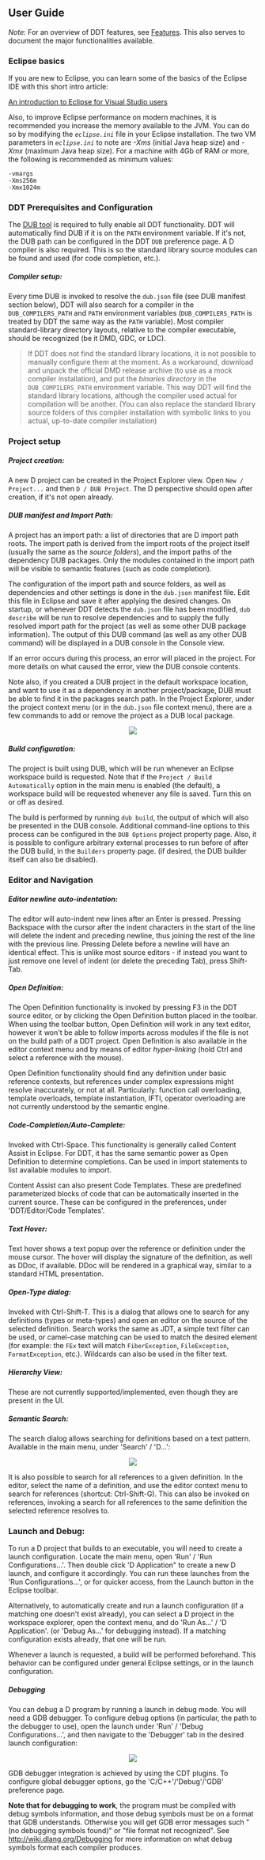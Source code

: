 ## User Guide

*Note:* For an overview of DDT features, see [Features](Features.md#ddt-features). This also serves to document 
the major functionalities available.

### Eclipse basics

If you are new to Eclipse, you can learn some of the basics of the Eclipse IDE with this short intro article: 

[An introduction to Eclipse for Visual Studio users
](http://www.ibm.com/developerworks/opensource/library/os-eclipse-visualstudio/)

Also, to improve Eclipse performance on modern machines, it is recommended you increase the memory available to 
the JVM. You can do so by modifying the _`eclipse.ini`_ file in your Eclipse installation. The two VM parameters 
in _`eclipse.ini`_ to note are _-Xms_ (initial Java heap size) and _-Xmx_ (maximum Java heap size). For a machine
with 4Gb of RAM or more, the following is recommended as minimum values:

```
-vmargs
-Xms256m
-Xmx1024m
```

### DDT Prerequisites and Configuration

The [DUB tool](http://code.dlang.org/about) is required to fully enable all DDT functionality. DDT will automatically find DUB if it is on the `PATH` environment variable. If it's not, the DUB path can be configured in the DDT `DUB` preference page. A D compiler is also required. This is so the standard library source modules can be found and used (for code completion, etc.).

##### Compiler setup:
Every time DUB is invoked to resolve the `dub.json` file (see DUB manifest section below), DDT will also search for a compiler in the `DUB_COMPILERS_PATH` and `PATH` environment variables (`DUB_COMPILERS_PATH` is treated by DDT the same way as the `PATH` variable). Most compiler standard-library directory layouts, relative to the compiler executable, should be recognized (be it DMD, GDC, or LDC). 

> If DDT does not find the standard library locations, it is not possible to manually configure them at the moment. As a workaround, download and unpack the official DMD release archive (to use as a mock compiler installation), and put the *binaries directory* in the `DUB_COMPILERS_PATH` environment variable. This way DDT will find the standard library locations, although the compiler used actual for compilation will be another. (You can also replace the standard library source folders of this compiler installation with symbolic links to you actual, up-to-date compiler installation)

### Project setup

##### Project creation:
A new D project can be created in the Project Explorer view. Open `New / Project...` and then `D / DUB Project`. The D perspective should open after creation, if it's not open already.


##### DUB manifest and Import Path:
A project has an import path: a list of directories that are D import path roots. The import path is derived from the import roots of the project itself (usually the same as the _source folders_), and the import paths of the dependency DUB packages. Only the modules contained in the import path will be visible to semantic features (such as code completion).

The configuration of the import path and source folders, as well as dependencies and other settings is done in the `dub.json` manifest file. Edit this file in Eclipse and save it after applying the desired changes. On startup, or whenever DDT detects the `dub.json` file has been modified, `dub describe` will be run to resolve dependencies and to supply the fully resolved import path for the project (as well as some other DUB package information). The output of this DUB command (as well as any other DUB command) will be displayed in a DUB console in the Console view.

If an error occurs during this process, an error will placed in the project. For more details on what caused the error, view the DUB console contents.

Note also, if you created a DUB project in the default workspace location, and want to use it as a dependency in 
another project/package, DUB must be able to find it in the packages search path. In the Project Explorer, under 
the project context menu (or in the `dub.json` file context menu), there are a few commands to add or remove the project as a DUB local package.

<div align="center">
<a href="screenshots/UserGuide_DubCtxMenu.png?raw=true"><img src="screenshots/UserGuide_DubCtxMenu.png" /><a/> 
</div> 

##### Build configuration:

The project is built using DUB, which will be run whenever an Eclipse workspace build is requested. Note that if the `Project / Build Automatically` option in the main menu is enabled (the default), a workspace build will be requested whenever any file is saved. Turn this on or off as desired.

The build is performed by running `dub build`, the output of which will also be presented in the DUB console. Additional command-line options to this process can be configured in the `DUB Options` project property page. Also, it is possible to configure arbitrary external processes to run before of after the DUB build, in the `Builders` property page. (if desired, the DUB builder itself can also be disabled).

### Editor and Navigation

##### Editor newline auto-indentation:
The editor will auto-indent new lines after an Enter is pressed. Pressing Backspace with the cursor after the indent characters in the start of the line will delete the indent and preceding newline, thus joining the rest of the line with the previous line. Pressing Delete before a newline will have an identical effect.
This is unlike most source editors - if instead you want to just remove one level of indent (or delete the preceding Tab), press Shift-Tab. 

##### Open Definition:
The Open Definition functionality is invoked by pressing F3 in the DDT source editor, or by clicking the Open Definition button placed in the toolbar. When using the toolbar button, Open Definition will work in any text editor, however it won't be able to follow imports across modules if the file is not on the build path of a DDT project. Open Definition is also available in the editor context menu and by means of editor *hyper-linking* (hold Ctrl and select a reference with the mouse).

Open Definition functionality should find any definition under basic reference contexts, but references under complex expressions might resolve inaccurately, or not at all.
Particularly: function call overloading, template overloads, template instantiation, IFTI, operator overloading are not currently understood by the semantic engine.

##### Code-Completion/Auto-Complete:
Invoked with Ctrl-Space. This functionality is generally called Content Assist in Eclipse. For DDT, it has the same semantic power as Open Definition to determine completions. Can be used in import statements to list available modules to import.

Content Assist can also present Code Templates. These are predefined parameterized blocks of code that can be automatically inserted in the current source. These can be configured in the preferences, under 'DDT/Editor/Code Templates'.

##### Text Hover:
Text hover shows a text popup over the reference or definition under the mouse cursor. The hover will display the signature of the definition, as well as DDoc, if available. DDoc will be rendered in a graphical way, similar to a standard HTML presentation.

##### Open-Type dialog:
Invoked with Ctrl-Shift-T. This is a dialog that allows one to search for any definitions (types or meta-types) and open an editor on the source of the selected definition. Search works the same as JDT, a simple text filter can be used, or camel-case matching can be used to match the desired element (for example: the `FEx` text will match `FiberException`, `FileException`, `FormatException`, etc.). Wildcards can also be used in the filter text.
 
##### Hierarchy View:
These are not currently supported/implemented, even though they are present in the UI.

##### Semantic Search:
The search dialog allows searching for definitions based on a text pattern. Available in the main menu, under 'Search' / 'D...':

<div align="center">
<a href="screenshots/UserGuide_SearchDialog.png?raw=true"><img src="screenshots/UserGuide_SearchDialog.png" /><a/> 
</div>

It is also possible to search for all references to a given definition. In the editor, select the name of a definition, and use the editor context menu to search for references (shortcut: Ctrl-Shift-G). This can also be invoked on references, invoking a search for all references to the same definition the selected reference resolves to.


### Launch and Debug:
To run a D project that builds to an executable, you will need to create a launch configuration. Locate the main menu, open 'Run' / 'Run Configurations...'. Then double click 'D Application" to create a new D launch, and configure it accordingly. You can run these launches from the 'Run Configurations...', or for quicker access, from the Launch button in the Eclipse toolbar.

Alternatively, to automatically create and run a launch configuration (if a matching one doesn't exist already), you can select a D project in the workspace explorer, open the context menu, and do 'Run As...' / 'D Application'. (or 'Debug As...' for debugging instead). If a matching configuration exists already, that one will be run.

Whenever a launch is requested, a build will be performed beforehand. This behavior can be configured under general Eclipse settings, or in the launch configuration.

##### Debugging
You can debug a D program by running a launch in debug mode. You will need a GDB debugger. To configure debug options (in particular, the path to the debugger to use), open the launch under 'Run' / 'Debug Configurations...', and then navigate to the 'Debugger' tab in the desired launch configuration:

<div align="center">
<a href="screenshots/UserGuide_DebuggerLaunchConfiguration.png?raw=true"><img src="screenshots/UserGuide_DebuggerLaunchConfiguration.png" /><a/> 
</div>

GDB debugger integration is achieved by using the CDT plugins. To configure global debugger options, go the 'C/C++'/'Debug'/'GDB' preference page.

**Note that for debugging to work**, the program must be compiled with debug symbols information, and those debug symbols must be on a format that GDB understands. Otherwise you will get GDB error messages such "(no debugging symbols found)" or "file format not recognized". See http://wiki.dlang.org/Debugging for more information on what debug symbols format each compiler produces.
